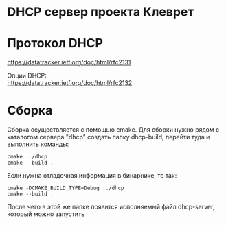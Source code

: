 # DHCP сервер проекта Клеврет

# Протокол DHCP
https://datatracker.ietf.org/doc/html/rfc2131

Опции DHCP:\
https://datatracker.ietf.org/doc/html/rfc2132

# Сборка
Сборка осуществляется с помощью cmake. Для сборки нужно рядом с каталогом сервера "dhcp" создать папку dhcp-build, перейти туда и выполнить команды:
```
cmake ../dhcp
cmake --build .
```
Если нужна отладочная информация в бинарнике, то так:
```
cmake -DCMAKE_BUILD_TYPE=Debug ../dhcp
cmake --build .
```
После чего в этой же папке появится исполняемый файл dhcp-server, который можно запустить
